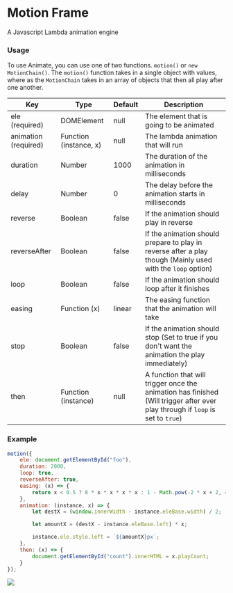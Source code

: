# Motion Frame

A Javascript Lambda animation engine

### Usage

To use Animate, you can use one of two functions. `motion()` or `new MotionChain()`. The `motion()` function takes in a single object with values, where as the `MotionChain` takes in an array of objects that then all play after one another.

| Key                  | Type                   | Default | Description                                                                                                                    |
| -------------------- | ---------------------- | ------- | ------------------------------------------------------------------------------------------------------------------------------ |
| ele (required)       | DOMElement             | null    | The element that is going to be animated                                                                                       |
| animation (required) | Function (instance, x) | null    | The lambda animation that will run                                                                                             |
| duration             | Number                 | 1000    | The duration of the animation in milliseconds                                                                                  |
| delay                | Number                 | 0       | The delay before the animation starts in milliseconds                                                                          |
| reverse              | Boolean                | false   | If the animation should play in reverse                                                                                        |
| reverseAfter         | Boolean                | false   | If the animation should prepare to play in reverse after a play though (Mainly used with the `loop` option)                    |
| loop                 | Boolean                | false   | If the animation should loop after it finishes                                                                                 |
| easing               | Function (x)           | linear  | The easing function that the animation will take                                                                               |
| stop                 | Boolean                | false   | If the animation should stop (Set to true if you don't want the animation the play immediately)                                |
| then                 | Function (instance)    | null    | A function that will trigger once the animation has finished (Will trigger after ever play through if `loop` is set to `true`) |

### Example

```js
motion({
	ele: document.getElementById("foo"),
	duration: 2000,
	loop: true,
	reverseAfter: true,
	easing: (x) => {
		return x < 0.5 ? 8 * x * x * x * x : 1 - Math.pow(-2 * x + 2, 4) / 2;
	},
	animation: (instance, x) => {
		let destX = (window.innerWidth - instance.eleBase.width) / 2;

		let amountX = (destX - instance.eleBase.left) * x;

		instance.ele.style.left = `${amountX}px`;
	},
	then: (x) => {
		document.getElementById("count").innerHTML = x.playCount;
	}
});
```

<img src="example.gif">
